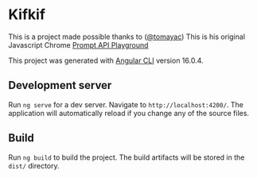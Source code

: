 # Kifkif

This is a project made possible thanks to ([@tomayac](https://github.com/tomayac))
This is his original Javascript Chrome [Prompt API Playground](https://tomayac.github.io/prompt-api-playground/)

This project was generated with [Angular CLI](https://github.com/angular/angular-cli) version 16.0.4.

## Development server

Run `ng serve` for a dev server. Navigate to `http://localhost:4200/`. The application will automatically reload if you change any of the source files.

## Build

Run `ng build` to build the project. The build artifacts will be stored in the `dist/` directory.
